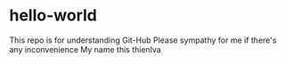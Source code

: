 # hello-world
This repo is for understanding Git-Hub
Please sympathy for me if there's any inconvenience
My name this thienlva
